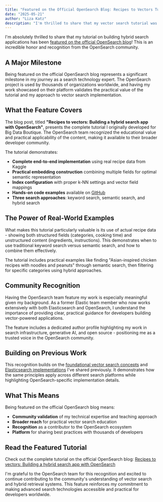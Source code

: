```yaml
---
title: "Featured on the Official OpenSearch Blog: Recipes to Vectors Tutorial"
date: "2025-05-21"
author: "Liza Katz"
description: "I'm thrilled to share that my vector search tutorial was featured on the official OpenSearch blog - a significant recognition from the OpenSearch community."
---
```

I'm absolutely thrilled to share that my tutorial on building hybrid search applications has been [featured on the official OpenSearch blog](https://opensearch.org/blog/recipes-to-vectors-building-a-hybrid-search-app-with-opensearch/)! This is an incredible honor and recognition from the OpenSearch community.

## A Major Milestone

Being featured on the official OpenSearch blog represents a significant milestone in my journey as a search technology expert. The OpenSearch project is used by thousands of organizations worldwide, and having my work showcased on their platform validates the practical value of the tutorial and my approach to vector search implementation.

## What the Feature Covers

The blog post, titled **"Recipes to vectors: Building a hybrid search app with OpenSearch"**, presents the complete tutorial I originally developed for Big Data Boutique. The OpenSearch team recognized the educational value and practical applicability of the content, making it available to their broader developer community.

The tutorial demonstrates:

- **Complete end-to-end implementation** using real recipe data from Kaggle
- **Practical embedding construction** combining multiple fields for optimal semantic representation
- **Index configuration** with proper k-NN settings and vector field mappings
- **Hands-on code examples** available on [GitHub](https://github.com/BigDataBoutique/opensearch-semantic-search-tutorial)
- **Three search approaches**: keyword search, semantic search, and hybrid search

## The Power of Real-World Examples

What makes this tutorial particularly valuable is its use of actual recipe data - showing both structured fields (categories, cooking time) and unstructured content (ingredients, instructions). This demonstrates when to use traditional keyword search versus semantic search, and how to combine them effectively.

The tutorial includes practical examples like finding "Asian-inspired chicken recipes with noodles and peanuts" through semantic search, then filtering for specific categories using hybrid approaches.

## Community Recognition

Having the OpenSearch team feature my work is especially meaningful given my background. As a former Elastic team member who now works extensively with both Elasticsearch and OpenSearch, I understand the importance of providing clear, practical guidance for developers building vector-powered applications.

The feature includes a dedicated author profile highlighting my work in search infrastructure, generative AI, and open source - positioning me as a trusted voice in the OpenSearch community.

## Building on Previous Work

This recognition builds on the [foundational vector search concepts](/blog/vector-search-introduction/) and [Elasticsearch implementations](/blog/semantic-search-elasticsearch-tutorial/) I've shared previously. It demonstrates how the same principles apply across different search platforms while highlighting OpenSearch-specific implementation details.

## What This Means

Being featured on the official OpenSearch blog means:

- **Community validation** of my technical expertise and teaching approach
- **Broader reach** for practical vector search education
- **Recognition** as a contributor to the OpenSearch ecosystem
- **Platform** for sharing best practices with thousands of developers

## Read the Featured Tutorial

Check out the complete tutorial on the official OpenSearch blog: [Recipes to vectors: Building a hybrid search app with OpenSearch](https://opensearch.org/blog/recipes-to-vectors-building-a-hybrid-search-app-with-opensearch/)

I'm grateful to the OpenSearch team for this recognition and excited to continue contributing to the community's understanding of vector search and hybrid retrieval systems. This feature reinforces my commitment to making advanced search technologies accessible and practical for developers worldwide.
